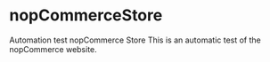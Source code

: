 # nopCommerceStore
Automation test nopCommerce Store
This is an automatic test of the nopCommerce website.
